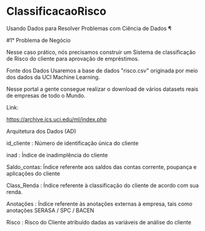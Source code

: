 # ClassificacaoRisco

Usando Dados para Resolver Problemas com Ciência de Dados ¶

#1° Problema de Negócio

Nesse caso prático, nós precisamos construir um Sistema de classificação de Risco do cliente para aprovação de empréstimos.

Fonte dos Dados
Usaremos a base de dados "risco.csv" originada por meio dos dados da UCI Machine Learning.

Nesse portal a gente consegue realizar o download de vários datasets reais de empresas de todo o Mundo.

Link:

https://archive.ics.uci.edu/ml/index.php

Arquitetura dos Dados (AD)

id_cliente : Número de identificação única do cliente

inad : Índice de inadimplência do cliente

Saldo_contas: Índice referente aos saldos das contas corrente, poupança e aplicações do cliente

Class_Renda : Índice referente à classificação do cliente de acordo com sua renda.

Anotações : Índice referente às anotações externas à empresa, tais como anotações SERASA / SPC / BACEN

Risco : Risco do Cliente atribuído dadas as variáveis de análise do cliente
